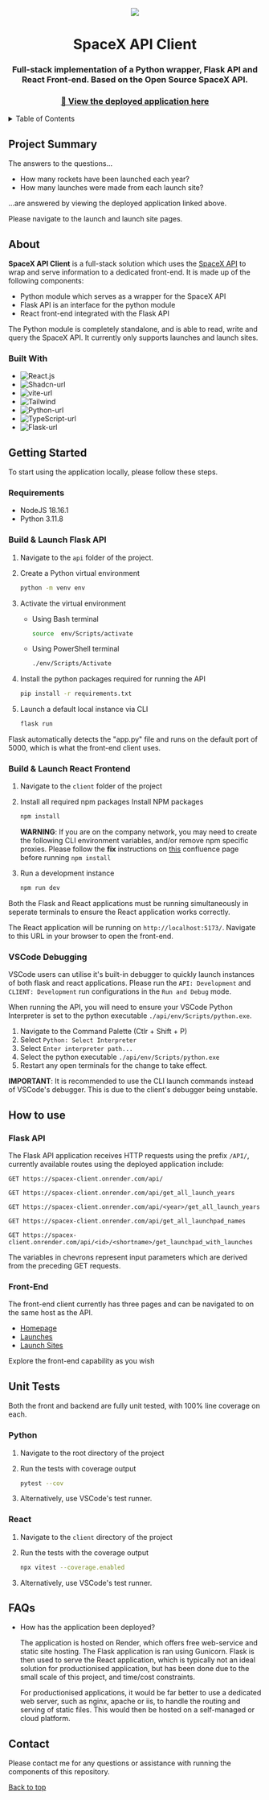 <a name="top"></a>
<p align="center"><img src="docs/rocket_launch.png"></p>
<h1 align="center">SpaceX API Client</h1>

<h3 align="center">
Full-stack implementation of a Python wrapper, Flask API and React Front-end.
Based on the Open Source SpaceX API.
</h3>

 <h3 align="center">
   <a href="https://spacex-client.onrender.com/">🚀 View the deployed application here</a>
 </h3>

<!-- TABLE OF CONTENTS -->
<details>
  <summary>Table of Contents</summary>
  <ol>
    <li>
        <a href="#project-summary">Project Summary</a>
    </li>
    <li>
        <a href="#-about">About The Project</a>
        <ul>
            <li><a href="#built-with">Built With</a></li>
        </ul>
    </li>
    <li>
        <a href="#getting-started">Getting Started</a>
        <ul>
            <li><a href="#Requirements">Requirements</a></li>
            <li><a href="#build--launch-flask-api">Flask Build & Launch</a></li>
            <li><a href="#build--launch-react-frontend">React Build & Launch</a></li>
            <li><a href="#vscode-debugging">VSCode Debugging</a></li>
        </ul>
    </li>
    <li>
        <a href="#how-to-use">How to use</a>
        <ul>
            <li><a href="#api">Flask API</a></li>
            <li><a href="#front-end">Front-End</a></li>
        </ul>
    </li>
    <li>
        <a href="#unit-tests">Unit Tests</a>
        <ul>
            <li><a href="#python">Python</a></li>
            <li><a href="#react">React</a></li>
        </ul>
    </li>
    <li><a href="#faqs">FAQs</a></li>
    <li><a href="#contact">Contact</a></li>
  </ol>
</details>

## Project Summary
The answers to the questions...

* How many rockets have been launched each year?
* How many launches were made from each launch site?

...are answered by viewing the deployed application linked above.

Please navigate to the launch and launch site pages.

## About
**SpaceX API Client** is a full-stack solution which uses the [SpaceX API](https://github.com/r-spacex/SpaceX-API) to wrap and serve information to a dedicated front-end. It is made up of the following components:

- Python module which serves as a wrapper for the SpaceX API
- Flask API is an interface for the python module
- React front-end integrated with the Flask API 

The Python module is completely standalone, and is able to read, write and query the SpaceX API. It currently only supports launches and launch sites. 

### Built With

* ![React.js]
* ![Shadcn-url]
* ![vite-url]
* ![Tailwind]
* ![Python-url]
* ![TypeScript-url]
* ![Flask-url]

## Getting Started

To start using the application locally, please follow these steps.

### Requirements

* NodeJS 18.16.1
* Python 3.11.8

### Build & Launch Flask API
1. Navigate to the `api` folder of the project.

2. Create a Python virtual environment
   ```sh
   python -m venv env
   ```

3. Activate the virtual environment
    
    - Using Bash terminal
        ```bash
        source  env/Scripts/activate
        ```

    - Using PowerShell terminal
        ```bash
        ./env/Scripts/Activate
        ```
4. Install the python packages required for running the API
    ```sh
   pip install -r requirements.txt
   ```

5. Launch a default local instance via CLI
    ```sh
   flask run
   ```

Flask automatically detects the "app.py" file and runs on the default port of 5000, which is what the front-end client uses.

### Build & Launch React Frontend
1. Navigate to the `client` folder of the project

2. Install all required npm packages
    Install NPM packages
   ```sh
   npm install
   ```

    **WARNING**: If you are on the company network, you may need to create the following CLI environment variables, and/or remove npm specific proxies. Please follow the **fix** instructions on [this](https://confluence.devops.jlr-apps.com/x/LAr9Kw) confluence page before running `npm install`


3. Run a development instance
    ```sh
   npm run dev
   ```
Both the Flask and React applications must be running simultaneously in seperate terminals to ensure the React application works correctly.

The React application will be running on `http://localhost:5173/`. Navigate to this URL in your browser to open the front-end.

### VSCode Debugging

VSCode users can utilise it's built-in debugger to quickly launch instances of both flask and react applications. Please run the `API: Development` and `CLIENT: Development` run configurations in the `Run and Debug` mode.

When running the API, you will need to ensure your VSCode Python Interpreter is set to the python executable `./api/env/Scripts/python.exe`. 

1. Navigate to the Command Palette (Ctlr + Shift + P)
2. Select `Python: Select Interpreter`
3. Select `Enter interpreter path...`
4. Select the python executable `./api/env/Scripts/python.exe`
5. Restart any open terminals for the change to take effect.

**IMPORTANT**:
It is recommended to use the CLI launch commands instead of VSCode's debugger. This is due to the client's debugger being unstable.  

## How to use

### Flask API
The Flask API application receives HTTP requests using the prefix `/API/`, currently available routes using the deployed application include:

```
GET https://spacex-client.onrender.com/api/

GET https://spacex-client.onrender.com/api/get_all_launch_years

GET https://spacex-client.onrender.com/api/<year>/get_all_launch_years

GET https://spacex-client.onrender.com/api/get_all_launchpad_names

GET https://spacex-client.onrender.com/api/<id>/<shortname>/get_launchpad_with_launches
```

The variables in chevrons represent input parameters which are derived from the preceding GET requests.

### Front-End

The front-end client currently has three pages and can be navigated to on the same host as the API.

* [Homepage](https://spacex-client.onrender.com/)
* [Launches](https://spacex-client.onrender.com/launches)
* [Launch Sites](https://spacex-client.onrender.com/launches)

Explore the front-end capability as you wish

## Unit Tests

Both the front and backend are fully unit tested, with 100% line coverage on each.

### Python

1. Navigate to the root directory of the project

2. Run the tests with coverage output
    ```sh
    pytest --cov
    ```
3. Alternatively, use VSCode's test runner.

### React

1. Navigate to the `client` directory of the project

2. Run the tests with the coverage output
    ```sh
    npx vitest --coverage.enabled
    ```
3. Alternatively, use VSCode's test runner.

## FAQs

- How has the application been deployed?

    The application is hosted on Render, which offers free web-service and static site hosting. The Flask application is ran using Gunicorn. Flask is then used to serve the React application, which is typically not an ideal solution for productionised application, but has been done due to the small scale of this project, and time/cost constraints.  
    
    For productionised applications, it would be far better to use a dedicated web server, such as nginx, apache or iis, to handle the routing and serving of static files. This would then be hosted on a self-managed or cloud platform.


## Contact

Please contact me for any questions or assistance with running the components of this repository.

[Back to top](#top)


[React.js]: https://img.shields.io/badge/React-20232A?style=for-the-badge&logo=react&logoColor=61DAFB
[React-url]: https://reactjs.org/
[Tailwind]: https://img.shields.io/badge/tailwindcss-0F172A?&logo=tailwindcss
[vite-url]: https://img.shields.io/badge/-Vite-B73BFE?style=flat&logo=vite&logoColor=white
[Shadcn-url]: https://img.shields.io/badge/shadcn%2Fui-000?logo=shadcnui&logoColor=fff
[Python-url]: https://img.shields.io/badge/python-3670A0?style=for-the-badge&logo=python&logoColor=ffdd54
[TypeScript-url]: https://shields.io/badge/TypeScript-3178C6?logo=TypeScript&logoColor=FFF&style=flat-square
[Flask-url]: https://img.shields.io/badge/Flask-000000?style=for-the-badge&logo=Flask&logoColor=white
